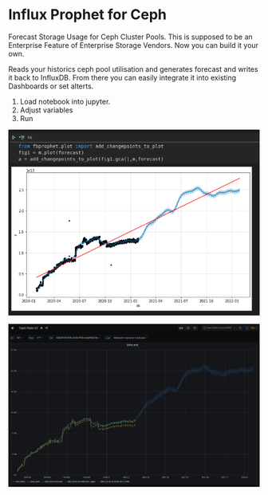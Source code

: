 # Influx Prophet for Ceph

Forecast Storage Usage for Ceph Cluster Pools. This is supposed to be an Enterprise Feature of Enterprise Storage Vendors. Now you can build it your own.

Reads your historics ceph pool utilisation and generates forecast and writes it back to InfluxDB. From there you can easily integrate it into existing Dashboards or set alterts.

1. Load notebook into jupyter.
2. Adjust variables
3. Run

![](https://github.com/lephisto/Influx_Prophet_Ceph/raw/master/screenshots/fbprophet_plot.png)

![](https://github.com/lephisto/Influx_Prophet_Ceph/raw/master/screenshots/Grafana_Capacity_forecast.png)